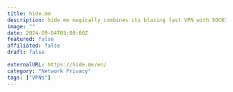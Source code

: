 ```yaml
---
title: hide.me
description: hide.me magically combines its blazing fast VPN with SOCKS Proxy to offer you the world's fastest VPN connection.
image: ""
date: 2024-09-04T05:00:00Z
featured: false
affiliated: false
draft: false

externalURL: https://hide.me/en/
category: "Network Privacy"
tags: ["VPNs"]
---
```

